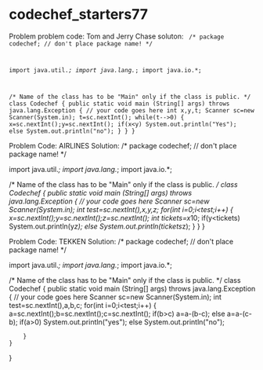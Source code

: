 # codechef_starters77
Problem
problem code:
Tom and Jerry Chase
soluton:
<code>
/* package codechef; // don't place package name! */

import java.util.*;
import java.lang.*;
import java.io.*;

/* Name of the class has to be "Main" only if the class is public. */
class Codechef
{
	public static void main (String[] args) throws java.lang.Exception
	{
		// your code goes here
		int x,y,t;
		Scanner sc=new Scanner(System.in);
		t=sc.nextInt();
		while(t-->0)
		{
		    x=sc.nextInt();y=sc.nextInt();
		    if(x<y)
		        System.out.println("Yes");
		    else
		        System.out.println("no");
		}
	}
} </code>

Problem Code:
AIRLINES
Solution:
/* package codechef; // don't place package name! */

import java.util.*;
import java.lang.*;
import java.io.*;

/* Name of the class has to be "Main" only if the class is public. */
class Codechef
{
	public static void main (String[] args) throws java.lang.Exception
	{
		// your code goes here
		Scanner sc=new Scanner(System.in);
		int test=sc.nextInt(),x,y,z;
		for(int i=0;i<test;i++)
		{
		 x=sc.nextInt();y=sc.nextInt();z=sc.nextInt();
		 int tickets=x*10;
		 if(y<tickets)
		    System.out.println(y*z);
		 else
		    System.out.println(tickets*z);
		}
	}
}


Problem Code:
TEKKEN
Solution:
  /* package codechef; // don't place package name! */

import java.util.*;
import java.lang.*;
import java.io.*;

/* Name of the class has to be "Main" only if the class is public. */
class Codechef
{
	public static void main (String[] args) throws java.lang.Exception
	{
		// your code goes here
		Scanner sc=new Scanner(System.in);
		int test=sc.nextInt(),a,b,c;
		for(int i=0;i<test;i++)
		{
		    a=sc.nextInt();b=sc.nextInt();c=sc.nextInt();
		    if(b>c)
		    a=a-(b-c);
		    else a=a-(c-b);
		    if(a>0)
		        System.out.println("yes");
		    else
		        System.out.println("no");
		    
		}
	}
}


